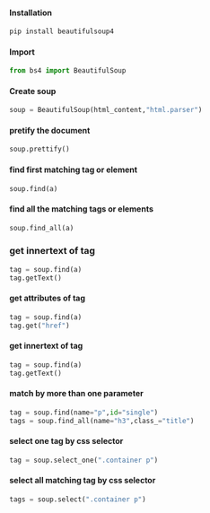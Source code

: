 
#### Installation

```python
pip install beautifulsoup4
```

#### Import

```python
from bs4 import BeautifulSoup
```

#### Create soup

```python
soup = BeautifulSoup(html_content,"html.parser")
```

#### pretify the document 

```python
soup.prettify()
```

#### find first matching tag or element

```python
soup.find(a)
```

#### find all the matching tags or elements

```python
soup.find_all(a)
```

### get innertext of tag

```python
tag = soup.find(a)
tag.getText()
```

#### get attributes of tag

```python
tag = soup.find(a)
tag.get("href")
```

#### get innertext of tag

```python
tag = soup.find(a)
tag.getText()
```

#### match by more than one parameter

```python
tag = soup.find(name="p",id="single")
tags = soup.find_all(name="h3",class_="title")
```


#### select one tag by css selector

```python
tag = soup.select_one(".container p")
```

#### select all matching tag by css selector

```python
tags = soup.select(".container p")
```